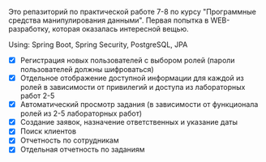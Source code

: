 Это репазиторий по практической работе 7-8 по курсу "Программные средства манипулирования данными".
Первая попытка в WEB-разработку, которая оказалась интересной вещью.

Using: Spring Boot, Spring Security, PostgreSQL, JPA

- [x] Регистрация новых пользователей с выбором ролей (пароли пользователей должны шифроваться) 
- [x] Отдельное отображение доступной информации для каждой из ролей в зависимости от привилегий и доступа из лабораторных работ 2-5
- [x] Автоматический просмотр задания (в зависимости от функционала ролей из 2-5 лабораторных работ)
- [x] Создание заявок, назначение ответственных и указание даты 
- [x] Поиск клиентов
- [x] Отчетность по сотрудникам
- [x] Отдельная отчетность по заданиям
